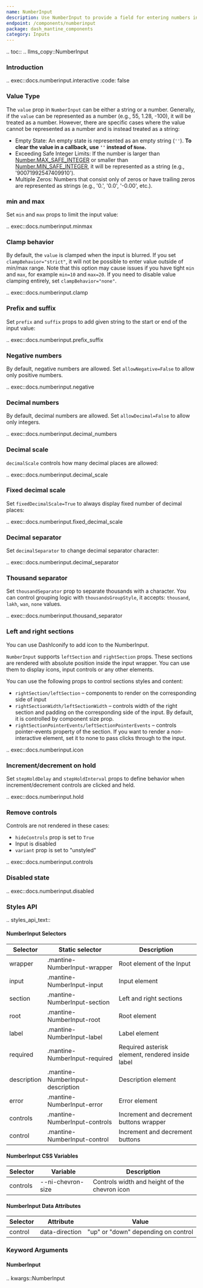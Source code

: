 ```yaml
---
name: NumberInput
description: Use NumberInput to provide a field for entering numbers in your app with ability to set min, max and step.
endpoint: /components/numberinput
package: dash_mantine_components
category: Inputs
---
```


.. toc::
.. llms_copy::NumberInput

### Introduction

.. exec::docs.numberinput.interactive
    :code: false


### Value Type

The `value` prop in `NumberInput` can be either a string or a number. Generally, if the `value` can be represented as 
a number (e.g., 55, 1.28, -100), it will be treated as a number. However, there are specific cases where the value 
cannot be represented as a number and is instead treated as a string:

 - Empty State: An empty state is represented as an empty string (`''`). **To clear the value in a callback, use `''` instead of `None`.**
- Exceeding Safe Integer Limits: If the number is larger than [Number.MAX_SAFE_INTEGER](https://developer.mozilla.org/en-US/docs/Web/JavaScript/Reference/Global_Objects/Number/MAX_SAFE_INTEGER) 
or smaller than [Number.MIN_SAFE_INTEGER](https://developer.mozilla.org/en-US/docs/Web/JavaScript/Reference/Global_Objects/Number/MIN_SAFE_INTEGER),
it will be represented as a string (e.g., '90071992547409910').
- Multiple Zeros: Numbers that consist only of zeros or have trailing zeros are represented as strings (e.g., '0.', '0.0', '-0.00', etc.).


### min and max

Set `min` and `max` props to limit the input value:


.. exec::docs.numberinput.minmax

### Clamp behavior
By default, the `value` is clamped when the input is blurred. If you set `clampBehavior="strict"`, it will not be
possible to enter value outside of min/max range. Note that this option may cause issues if you have tight
`min` and `max`, for example `min=10` and `max=20`. If you need to disable value clamping entirely, set `clampBehavior="none"`.

.. exec::docs.numberinput.clamp

### Prefix and suffix
Set `prefix` and `suffix` props to add given string to the start or end of the input value:


.. exec::docs.numberinput.prefix_suffix

### Negative numbers
By default, negative numbers are allowed. Set `allowNegative=False` to allow only positive numbers.

.. exec::docs.numberinput.negative


### Decimal numbers
By default, decimal numbers are allowed. Set `allowDecimal=False` to allow only integers.

.. exec::docs.numberinput.decimal_numbers

### Decimal scale
`decimalScale` controls how many decimal places are allowed:

.. exec::docs.numberinput.decimal_scale

### Fixed decimal scale
Set `fixedDecimalScale=True` to always display fixed number of decimal places:


.. exec::docs.numberinput.fixed_decimal_scale

### Decimal separator
Set `decimalSeparator` to change decimal separator character:

.. exec::docs.numberinput.decimal_separator


### Thousand separator
Set `thousandSeparator` prop to separate thousands with a character. You can control
grouping logic with `thousandsGroupStyle`, it accepts: `thousand`, `lakh`, `wan`, `none` values.

.. exec::docs.numberinput.thousand_separator



### Left and right sections

You can use DashIconify to add icon to the NumberInput.

`NumberInput` supports `leftSection` and `rightSection` props. These sections are rendered with absolute position 
inside the input wrapper. You can use them to display icons, input controls or any other elements.

You can use the following props to control sections styles and content:

- `rightSection/leftSection` – components to render on the corresponding side of input
- `rightSectionWidth/leftSectionWidth` – controls width of the right section and padding on the corresponding side of the input. By default, it is controlled by component size prop.
- `rightSectionPointerEvents/leftSectionPointerEvents` – controls pointer-events property of the section. If you want to render a non-interactive element, set it to none to pass clicks through to the input.

.. exec::docs.numberinput.icon


### Increment/decrement on hold

Set `stepHoldDelay` and `stepHoldInterval` props to define behavior when increment/decrement controls are clicked and 
held.

.. exec::docs.numberinput.hold


### Remove controls

Controls are not rendered in these cases:

- `hideControls` prop is set to `True`
- Input is disabled
- `variant` prop is set to "unstyled"

.. exec::docs.numberinput.controls

### Disabled state

.. exec::docs.numberinput.disabled

### Styles API

.. styles_api_text::

#### NumberInput Selectors

| Selector    | Static selector                | Description                                      |
|-------------|--------------------------------|--------------------------------------------------|
| wrapper     | .mantine-NumberInput-wrapper   | Root element of the Input                        |
| input       | .mantine-NumberInput-input     | Input element                                    |
| section     | .mantine-NumberInput-section   | Left and right sections                          |
| root        | .mantine-NumberInput-root      | Root element                                     |
| label       | .mantine-NumberInput-label     | Label element                                    |
| required    | .mantine-NumberInput-required  | Required asterisk element, rendered inside label |
| description | .mantine-NumberInput-description | Description element                              |
| error       | .mantine-NumberInput-error     | Error element                                    |
| controls    | .mantine-NumberInput-controls  | Increment and decrement buttons wrapper          |
| control     | .mantine-NumberInput-control   | Increment and decrement buttons                  |

#### NumberInput CSS Variables

| Selector  | Variable            | Description                                 |
|-----------|----------------------|---------------------------------------------|
| controls  | --ni-chevron-size    | Controls width and height of the chevron icon |

#### NumberInput Data Attributes

| Selector | Attribute       | Value                               |
|----------|------------------|-------------------------------------|
| control  | data-direction   | "up" or "down" depending on control |


### Keyword Arguments

#### NumberInput

.. kwargs::NumberInput
